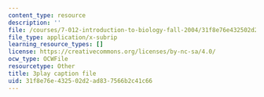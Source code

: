 ```yaml
---
content_type: resource
description: ''
file: /courses/7-012-introduction-to-biology-fall-2004/31f8e76e432502d2ad837566b2c41c66_blBcCjIY7Sg.srt
file_type: application/x-subrip
learning_resource_types: []
license: https://creativecommons.org/licenses/by-nc-sa/4.0/
ocw_type: OCWFile
resourcetype: Other
title: 3play caption file
uid: 31f8e76e-4325-02d2-ad83-7566b2c41c66
---
```

